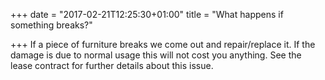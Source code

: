 +++
date = "2017-02-21T12:25:30+01:00"
title = "What happens if something breaks?"

+++
If a piece of furniture breaks we come out and repair/replace it. If the damage is due to normal usage this will not cost you anything. See the lease contract for further details about this issue.